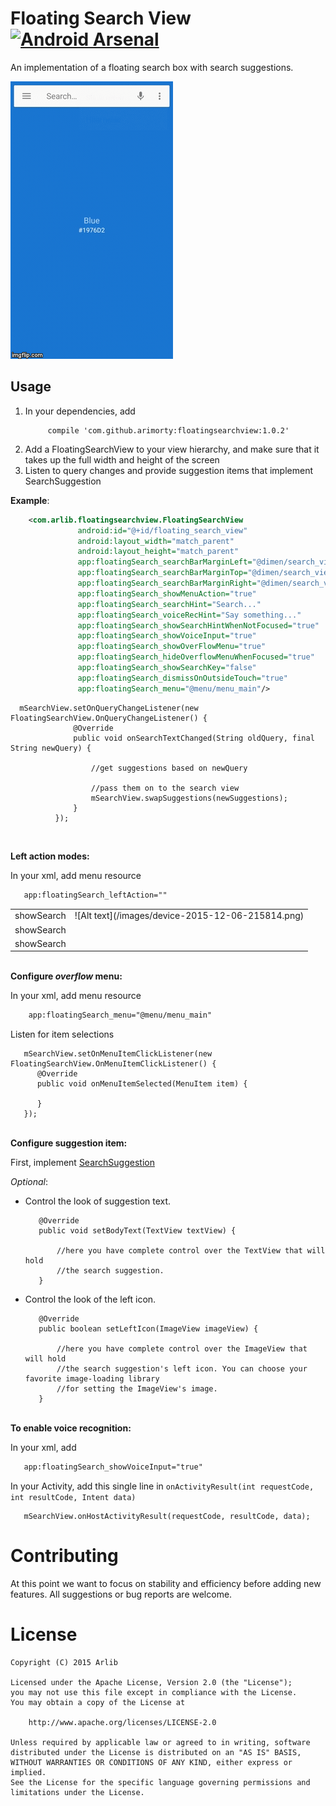 Floating Search View [![Android Arsenal](https://img.shields.io/badge/Android%20Arsenal-Floating%20Search%20View-green.svg?style=true)](https://android-arsenal.com/details/1/2842)
=============

An implementation of a floating search box with search suggestions.

![Alt text](/images/inaction.gif)

Usage
-----

1. In your dependencies, add
    ```
         compile 'com.github.arimorty:floatingsearchview:1.0.2'
    ```
2. Add a FloatingSearchView to your view hierarchy, and make sure that it takes
   up the full width and height of the screen   
3. Listen to query changes and provide suggestion items that implement SearchSuggestion

<b>Example</b>:

```xml
    <com.arlib.floatingsearchview.FloatingSearchView
               android:id="@+id/floating_search_view"
               android:layout_width="match_parent"
               android:layout_height="match_parent"
               app:floatingSearch_searchBarMarginLeft="@dimen/search_view_inset"
               app:floatingSearch_searchBarMarginTop="@dimen/search_view_inset"
               app:floatingSearch_searchBarMarginRight="@dimen/search_view_inset"
               app:floatingSearch_showMenuAction="true"
               app:floatingSearch_searchHint="Search..."
               app:floatingSearch_voiceRecHint="Say something..."
               app:floatingSearch_showSearchHintWhenNotFocused="true"
               app:floatingSearch_showVoiceInput="true"
               app:floatingSearch_showOverFlowMenu="true"
               app:floatingSearch_hideOverflowMenuWhenFocused="true"
               app:floatingSearch_showSearchKey="false"
               app:floatingSearch_dismissOnOutsideTouch="true"
               app:floatingSearch_menu="@menu/menu_main"/>
```

```
  mSearchView.setOnQueryChangeListener(new FloatingSearchView.OnQueryChangeListener() {
              @Override
              public void onSearchTextChanged(String oldQuery, final String newQuery) {

                  //get suggestions based on newQuery

                  //pass them on to the search view
                  mSearchView.swapSuggestions(newSuggestions);
              }
          });
```
<br/>

<b>Left action modes:</b>

In your xml, add menu resource
```xml
   app:floatingSearch_leftAction=""
```

<table>
    <tr>
        <td>showSearch</td>
        <td>![Alt text](/images/device-2015-12-06-215814.png)</td>
    </tr>
    <tr>
       <td>showSearch</td>
        <td></td>
    </tr>
    <tr>
        <td>showSearch</td>
        <td></td>
    </tr>
</table>



<br/>
<b>Configure <i>overflow</i> menu:</b>

In your xml, add menu resource
```xml
    app:floatingSearch_menu="@menu/menu_main"
```

Listen for item selections 
```  
   mSearchView.setOnMenuItemClickListener(new FloatingSearchView.OnMenuItemClickListener() {
      @Override
      public void onMenuItemSelected(MenuItem item) {                  
            
      }
   });
```

<br/>
<b>Configure suggestion item:</b>

First, implement [SearchSuggestion](https://github.com/arimorty/floatingsearchview/blob/master/library/src/main/java/com/arlib/floatingsearchview/suggestions/model/SearchSuggestion.java) 

<i>Optional</i>:

+ Control the look of suggestion text.
    ```  
       @Override
       public void setBodyText(TextView textView) {
      
           //here you have complete control over the TextView that will hold
           //the search suggestion.
       }
    ```
+ Control the look of the left icon.  
     ```  
        @Override
        public boolean setLeftIcon(ImageView imageView) {
          
            //here you have complete control over the ImageView that will hold
            //the search suggestion's left icon. You can choose your favorite image-loading library
            //for setting the ImageView's image. 
        }
     ```    

<br/>
<b>To enable voice recognition:</b>

In your xml, add
```xml
   app:floatingSearch_showVoiceInput="true"
```

In your Activity, add this single line in ```onActivityResult(int requestCode, int resultCode, Intent data)```
```
   mSearchView.onHostActivityResult(requestCode, resultCode, data);
```

Contributing
============

At this point we want to focus on stability and efficiency before adding new features. All suggestions
or bug reports are welcome.

License
=======

    Copyright (C) 2015 Arlib

    Licensed under the Apache License, Version 2.0 (the "License");
    you may not use this file except in compliance with the License.
    You may obtain a copy of the License at

        http://www.apache.org/licenses/LICENSE-2.0

    Unless required by applicable law or agreed to in writing, software
    distributed under the License is distributed on an "AS IS" BASIS,
    WITHOUT WARRANTIES OR CONDITIONS OF ANY KIND, either express or implied.
    See the License for the specific language governing permissions and
    limitations under the License.

